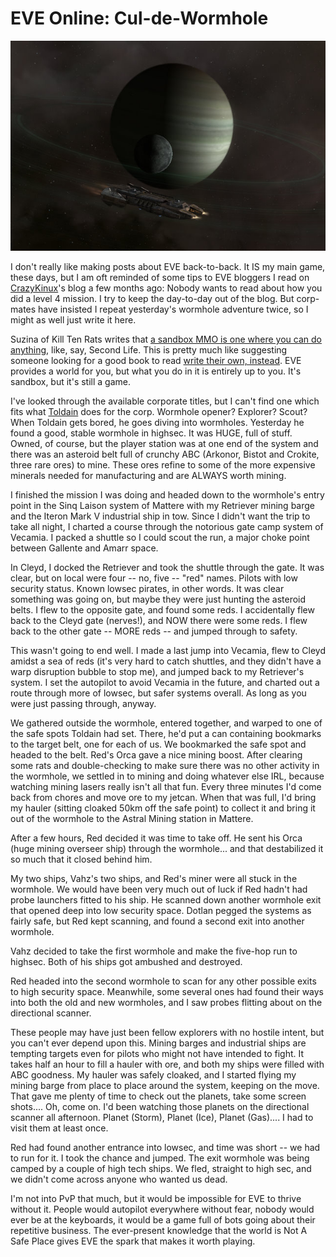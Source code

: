 # EVE Online: Cul-de-Wormhole

![Ringed planet, moon and Retriever](../uploads/2009/12/ExeFile-2009-12-06-21-29-39-48.jpg "Ringed planet, moon and Retriever")

I don't really like making posts about EVE back-to-back. It IS my main game, these days, but I am oft reminded of some tips to EVE bloggers I read on [CrazyKinux](http://www.crazykinux.com/)'s blog a few months ago: Nobody wants to read about how you did a level 4 mission. I try to keep the day-to-day out of the blog. But corp-mates have insisted I repeat yesterday's wormhole adventure twice, so I might as well just write it here.

Suzina of Kill Ten Rats writes that [a sandbox MMO is one where you can do anything](http://www.killtenrats.com/2009/12/06/the-ultimate-sandbox-mmo/), like, say, Second Life. This is pretty much like suggesting someone looking for a good book to read [write their own, instead](http://www.nanowrimo.org/). EVE provides a world for you, but what you do in it is entirely up to you. It's sandbox, but it's still a game.

I've looked through the available corporate titles, but I can't find one which fits what [Toldain](http://toldaintalks.blogspot.com/) does for the corp. Wormhole opener? Explorer? Scout? When Toldain gets bored, he goes diving into wormholes. Yesterday he found a good, stable wormhole in highsec. It was HUGE, full of stuff. Owned, of course, but the player station was at one end of the system and there was an asteroid belt full of crunchy ABC (Arkonor, Bistot and Crokite, three rare ores) to mine. These ores refine to some of the more expensive minerals needed for manufacturing and are ALWAYS worth mining.

I finished the mission I was doing and headed down to the wormhole's entry point in the Sinq Laison system of Mattere with my Retriever mining barge and the Iteron Mark V industrial ship in tow. Since I didn't want the trip to take all night, I charted a course through the notorious gate camp system of Vecamia. I packed a shuttle so I could scout the run, a major choke point between Gallente and Amarr space.

In Cleyd, I docked the Retriever and took the shuttle through the gate. It was clear, but on local were four -- no, five -- "red" names. Pilots with low security status. Known lowsec pirates, in other words. It was clear something was going on, but maybe they were just hunting the asteroid belts. I flew to the opposite gate, and found some reds. I accidentally flew back to the Cleyd gate (nerves!), and NOW there were some reds. I flew back to the other gate -- MORE reds -- and jumped through to safety.

This wasn't going to end well. I made a last jump into Vecamia, flew to Cleyd amidst a sea of reds (it's very hard to catch shuttles, and they didn't have a warp disruption bubble to stop me), and jumped back to my Retriever's system. I set the autopilot to avoid Vecamia in the future, and charted out a route through more of lowsec, but safer systems overall. As long as you were just passing through, anyway.

We gathered outside the wormhole, entered together, and warped to one of the safe spots Toldain had set. There, he'd put a can containing bookmarks to the target belt, one for each of us. We bookmarked the safe spot and headed to the belt. Red's Orca gave a nice mining boost. After clearing some rats and double-checking to make sure there was no other activity in the wormhole, we settled in to mining and doing whatever else IRL, because watching mining lasers really isn't all that fun. Every three minutes I'd come back from chores and move ore to my jetcan. When that was full, I'd bring my hauler (sitting cloaked 50km off the safe point) to collect it and bring it out of the wormhole to the Astral Mining station in Mattere.

After a few hours, Red decided it was time to take off. He sent his Orca (huge mining overseer ship) through the wormhole... and that destabilized it so much that it closed behind him.

My two ships, Vahz's two ships, and Red's miner were all stuck in the wormhole. We would have been very much out of luck if Red hadn't had probe launchers fitted to his ship. He scanned down another wormhole exit that opened deep into low security space. Dotlan pegged the systems as fairly safe, but Red kept scanning, and found a second exit into another wormhole.

Vahz decided to take the first wormhole and make the five-hop run to highsec. Both of his ships got ambushed and destroyed.

Red headed into the second wormhole to scan for any other possible exits to high security space. Meanwhile, some several ones had found their ways into both the old and new wormholes, and I saw probes flitting about on the directional scanner.

These people may have just been fellow explorers with no hostile intent, but you can't ever depend upon this. Mining barges and industrial ships are tempting targets even for pilots who might not have intended to fight. It takes half an hour to fill a hauler with ore, and both my ships were filled with ABC goodness. My hauler was safely cloaked, and I started flying my mining barge from place to place around the system, keeping on the move. That gave me plenty of time to check out the planets, take some screen shots.... Oh, come on. I'd been watching those planets on the directional scanner all afternoon. Planet (Storm), Planet (Ice), Planet (Gas).... I had to visit them at least once.

Red had found another entrance into lowsec, and time was short -- we had to run for it. I took the chance and jumped. The exit wormhole was being camped by a couple of high tech ships. We fled, straight to high sec, and we didn't come across anyone who wanted us dead.

I'm not into PvP that much, but it would be impossible for EVE to thrive without it. People would autopilot everywhere without fear, nobody would ever be at the keyboards, it would be a game full of bots going about their repetitive business. The ever-present knowledge that the world is Not A Safe Place gives EVE the spark that makes it worth playing.

